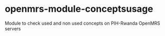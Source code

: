 openmrs-module-conceptsusage
============================

Module to check used and non used concepts on PIH-Rwanda OpenMRS servers
